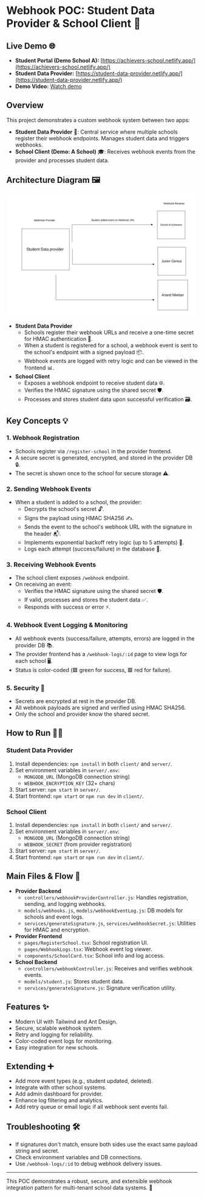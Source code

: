 # Webhook POC: Student Data Provider & School Client 🚀

## Live Demo 🌐
- **Student Portal (Demo School A):** [https://achievers-school.netlify.app/](https://achievers-school.netlify.app/)
- **Student Data Provider:** [https://student-data-provider.netlify.app/](https://student-data-provider.netlify.app/)
- **Demo Video:**
[Watch demo](public/demoVideo.mp4)


## Overview
This project demonstrates a custom webhook system between two apps:
- **Student Data Provider** 🏫: Central service where multiple schools register their webhook endpoints. Manages student data and triggers webhooks.
- **School Client (Demo: A School)** 🎓: Receives webhook events from the provider and processes student data.

## Architecture Diagram 🖼️

![Custom Webhook Flow](public/custom_webhook.png)
- **Student Data Provider**
  - Schools register their webhook URLs and receive a one-time secret for HMAC authentication 🔑.
  - When a student is registered for a school, a webhook event is sent to the school's endpoint with a signed payload 📦.
  - Webhook events are logged with retry logic and can be viewed in the frontend 📊.
- **School Client**
  - Exposes a webhook endpoint to receive student data 🌐.
  - Verifies the HMAC signature using the shared secret 🛡️.
  - Processes and stores student data upon successful verification 🗃️.

## Key Concepts 💡
### 1. Webhook Registration
- Schools register via `/register-school` in the provider frontend.
- A secure secret is generated, encrypted, and stored in the provider DB 🔒.
- The secret is shown once to the school for secure storage ⚠️.

### 2. Sending Webhook Events
- When a student is added to a school, the provider:
  - Decrypts the school's secret 🔓.
  - Signs the payload using HMAC SHA256 ✍️.
  - Sends the event to the school's webhook URL with the signature in the header 📬.
  - Implements exponential backoff retry logic (up to 5 attempts) 🔁.
  - Logs each attempt (success/failure) in the database 📝.

### 3. Receiving Webhook Events
- The school client exposes `/webhook` endpoint.
- On receiving an event:
  - Verifies the HMAC signature using the shared secret 🛡️.
  - If valid, processes and stores the student data ✅.
  - Responds with success or error ⚡.

### 4. Webhook Event Logging & Monitoring
- All webhook events (success/failure, attempts, errors) are logged in the provider DB 📚.
- The provider frontend has a `/webhook-logs/:id` page to view logs for each school 🖥️.
- Status is color-coded (🟩 green for success, 🟥 red for failure).

### 5. Security 🔐
- Secrets are encrypted at rest in the provider DB.
- All webhook payloads are signed and verified using HMAC SHA256.
- Only the school and provider know the shared secret.

## How to Run 🏃‍♂️
### Student Data Provider
1. Install dependencies: `npm install` in both `client/` and `server/`.
2. Set environment variables in `server/.env`:
   - `MONGODB_URL` (MongoDB connection string)
   - `WEBHOOK_ENCRYPTION_KEY` (32+ chars)
3. Start server: `npm start` in `server/`.
4. Start frontend: `npm start` or `npm run dev` in `client/`.

### School Client
1. Install dependencies: `npm install` in both `client/` and `server/`.
2. Set environment variables in `server/.env`:
   - `MONGODB_URL` (MongoDB connection string)
   - `WEBHOOK_SECRET` (from provider registration)
3. Start server: `npm start` in `server/`.
4. Start frontend: `npm start` or `npm run dev` in `client/`.

## Main Files & Flow 📂
- **Provider Backend**
  - `controllers/webhookProviderController.js`: Handles registration, sending, and logging webhooks.
  - `models/webhooks.js`, `models/webhookEventLog.js`: DB models for schools and event logs.
  - `services/generateSignature.js`, `services/webhookSecret.js`: Utilities for HMAC and encryption.
- **Provider Frontend**
  - `pages/RegisterSchool.tsx`: School registration UI.
  - `pages/WebhookLogs.tsx`: Webhook event log viewer.
  - `components/SchoolCard.tsx`: School info and log access.
- **School Backend**
  - `controllers/webhookController.js`: Receives and verifies webhook events.
  - `models/student.js`: Stores student data.
  - `services/generateSignature.js`: Signature verification utility.

## Features ✨
- Modern UI with Tailwind and Ant Design.
- Secure, scalable webhook system.
- Retry and logging for reliability.
- Color-coded event logs for monitoring.
- Easy integration for new schools.

## Extending ➕
- Add more event types (e.g., student updated, deleted).
- Integrate with other school systems.
- Add admin dashboard for provider.
- Enhance log filtering and analytics.
- Add retry queue or email logic if all webhook sent events fail.

## Troubleshooting 🛠️
- If signatures don't match, ensure both sides use the exact same payload string and secret.
- Check environment variables and DB connections.
- Use `/webhook-logs/:id` to debug webhook delivery issues.

---
This POC demonstrates a robust, secure, and extensible webhook integration pattern for multi-tenant school data systems. 🎯
